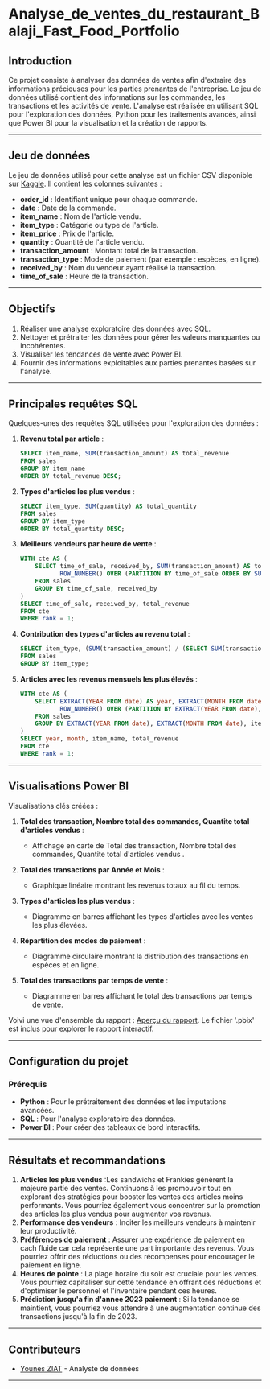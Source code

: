 # Analyse_de_ventes_du_restaurant_Balaji_Fast_Food_Portfolio

## Introduction
Ce projet consiste à analyser des données de ventes afin d'extraire des informations précieuses pour les parties prenantes de l'entreprise. Le jeu de données utilisé contient des informations sur les commandes, les transactions et les activités de vente. L'analyse est réalisée en utilisant SQL pour l'exploration des données, Python pour les traitements avancés, ainsi que Power BI pour la visualisation et la création de rapports.

---

## Jeu de données
Le jeu de données utilisé pour cette analyse est un fichier CSV disponible sur [Kaggle](https://www.kaggle.com/datasets/ahmedhalimo/balaji-fast-food-sales). 
Il contient les colonnes suivantes :

- **order_id** : Identifiant unique pour chaque commande.
- **date** : Date de la commande.
- **item_name** : Nom de l'article vendu.
- **item_type** : Catégorie ou type de l'article.
- **item_price** : Prix de l'article.
- **quantity** : Quantité de l'article vendu.
- **transaction_amount** : Montant total de la transaction.
- **transaction_type** : Mode de paiement (par exemple : espèces, en ligne).
- **received_by** : Nom du vendeur ayant réalisé la transaction.
- **time_of_sale** : Heure de la transaction.

---

## Objectifs
1. Réaliser une analyse exploratoire des données avec SQL.
2. Nettoyer et prétraiter les données pour gérer les valeurs manquantes ou incohérentes.
3. Visualiser les tendances de vente avec Power BI.
4. Fournir des informations exploitables aux parties prenantes basées sur l'analyse.

---

## Principales requêtes SQL
Quelques-unes des requêtes SQL utilisées pour l'exploration des données :

1. **Revenu total par article** :
   ```sql
   SELECT item_name, SUM(transaction_amount) AS total_revenue
   FROM sales
   GROUP BY item_name
   ORDER BY total_revenue DESC;
   ```

2. **Types d'articles les plus vendus** :
   ```sql
   SELECT item_type, SUM(quantity) AS total_quantity
   FROM sales
   GROUP BY item_type
   ORDER BY total_quantity DESC;
   ```

3. **Meilleurs vendeurs par heure de vente** :
   ```sql
   WITH cte AS (
       SELECT time_of_sale, received_by, SUM(transaction_amount) AS total_revenue,
              ROW_NUMBER() OVER (PARTITION BY time_of_sale ORDER BY SUM(transaction_amount) DESC) AS rank
       FROM sales
       GROUP BY time_of_sale, received_by
   )
   SELECT time_of_sale, received_by, total_revenue
   FROM cte
   WHERE rank = 1;
   ```

4. **Contribution des types d'articles au revenu total** :
   ```sql
   SELECT item_type, (SUM(transaction_amount) / (SELECT SUM(transaction_amount) FROM sales) * 100) AS contribution_percentage
   FROM sales
   GROUP BY item_type;
   ```

5. **Articles avec les revenus mensuels les plus élevés** :
   ```sql
   WITH cte AS (
       SELECT EXTRACT(YEAR FROM date) AS year, EXTRACT(MONTH FROM date) AS month, item_name, SUM(transaction_amount) AS total_revenue,
              ROW_NUMBER() OVER (PARTITION BY EXTRACT(YEAR FROM date), EXTRACT(MONTH FROM date) ORDER BY SUM(transaction_amount) DESC) AS rank
       FROM sales
       GROUP BY EXTRACT(YEAR FROM date), EXTRACT(MONTH FROM date), item_name
   )
   SELECT year, month, item_name, total_revenue
   FROM cte
   WHERE rank = 1;
   ```

---

## Visualisations Power BI
Visualisations clés créées :

1. **Total des transaction, Nombre total des commandes, Quantite total d'articles vendus** :
   - Affichage en carte de Total des transaction, Nombre total des commandes, Quantite total d'articles vendus .

2. **Total des transactions par Année et Mois** :
   - Graphique linéaire montrant les revenus totaux au fil du temps.

3. **Types d'articles les plus vendus** :
   - Diagramme en barres affichant les types d'articles avec les ventes les plus élevées.

4. **Répartition des modes de paiement** :
   - Diagramme circulaire montrant la distribution des transactions en espèces et en ligne.

5. **Total des transactions par temps de vente** :
   - Diagramme en barres affichant le total des transactions par temps de vente.


Voivi une vue d'ensemble du rapport : [Aperçu du rapport](/Balaji_analyse_de_ventes(Capture_de_rapport).png).
Le fichier '.pbix' est inclus pour explorer le rapport interactif.

---

## Configuration du projet

### Prérequis
- **Python** : Pour le prétraitement des données et les imputations avancées.
- **SQL** : Pour l'analyse exploratoire des données.
- **Power BI** : Pour créer des tableaux de bord interactifs.

  
---

## Résultats et recommandations
1. **Articles les plus vendus** :Les sandwichs et Frankies génèrent la majeure partie des ventes. Continuons à les promouvoir tout en explorant des stratégies pour booster les ventes des articles moins performants. Vous pourriez également vous concentrer sur la promotion des articles les plus vendus pour augmenter vos revenus.
2. **Performance des vendeurs** : Inciter les meilleurs vendeurs à maintenir leur productivité.
3. **Préférences de paiement** : Assurer une expérience de paiement en cach fluide car cela représente une part importante des revenus. Vous pourriez offrir des réductions ou des récompenses pour encourager le paiement en ligne.
4. **Heures de pointe** : La plage horaire du soir est cruciale pour les ventes. Vous pourriez capitaliser sur cette tendance en offrant des réductions et d'optimiser le personnel et l'inventaire pendant ces heures.
5. **Prédiction jusqu'a fin d'annee 2023 paiement**   : Si la tendance se maintient, vous pourriez vous attendre à une augmentation continue des transactions jusqu'à la fin de 2023.

---

## Contributeurs
- [Younes ZIAT](https://github.com/younes9888) - Analyste de données

---
